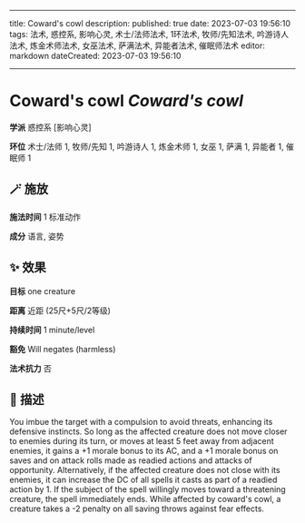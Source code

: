 
---
title: Coward's cowl
description: 
published: true
date: 2023-07-03 19:56:10
tags: 法术, 惑控系, 影响心灵, 术士/法师法术, 1环法术, 牧师/先知法术, 吟游诗人法术, 炼金术师法术, 女巫法术, 萨满法术, 异能者法术, 催眠师法术
editor: markdown
dateCreated: 2023-07-03 19:56:10

---

# **Coward's cowl** *Coward's cowl*

**学派** 惑控系 \[影响心灵\] 

**环位** 术士/法师 1, 牧师/先知 1, 吟游诗人 1, 炼金术师 1, 女巫 1, 萨满 1, 异能者 1, 催眠师 1

## 🪄 施放

**施法时间** 1 标准动作

**成分** 语言, 姿势

## ✨ 效果 

**目标** one creature 

**距离** 近距 (25尺+5尺/2等级)  

**持续时间** 1 minute/level 

**豁免** Will negates (harmless)

**法术抗力** 否

## 📖 描述

You imbue the target with a compulsion to avoid threats, enhancing its defensive instincts. So long as the affected creature  does not move closer to enemies during its turn, or moves at least 5 feet away from adjacent enemies, it gains a +1 morale bonus to its AC, and a +1 morale bonus on saves and on attack rolls made as readied actions and attacks of opportunity. Alternatively, if the affected creature does not close with its enemies, it can increase the DC of all spells it casts as part of a readied action by 1. If the subject of the spell willingly moves toward a threatening creature, the spell immediately ends.  While affected by coward's cowl, a creature takes a -2 penalty on all saving throws against fear effects.
    